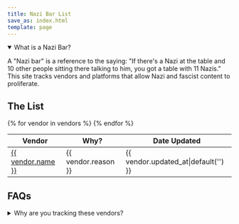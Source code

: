 ```yaml
---
title: Nazi Bar List
save_as: index.html
template: page
---
```


<details open>
<summary>
What is a Nazi Bar?
</summary>
<p>A "Nazi bar" is a reference to the saying: "If there's a Nazi at the table and 10 other people sitting there talking to him, you got a table with 11 Nazis." This site tracks vendors and platforms that allow Nazi and fascist content to proliferate.</p>
</details>

## The List

<table class="sortable">
<thead>
<tr><th>Vendor</th><th>Why?</th><th>Date Updated</th></tr>
</thead>
<tbody>
{% for vendor in vendors %}
<tr>
<td markdown="span"><a href="{{ vendor.url }}">{{ vendor.name }}</a></td>
<td>{{ vendor.reason }}</td>
<td>{{ vendor.updated_at|default('') }}</td>
</tr>
{% endfor %}
</tbody>
</table>

## FAQs

<details>
<summary>
Why are you tracking these vendors?
</summary>
<p>By highlighting vendors that tolerate Nazi and fascist content, we aim to inform consumers and encourage these platforms to take a stronger stance against hate.</p>
</details>
